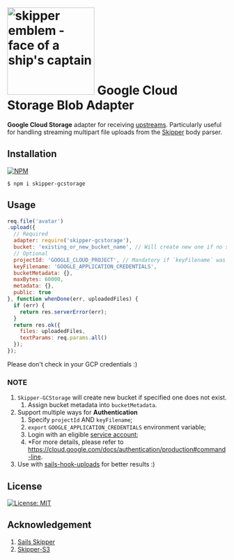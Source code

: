 # [<img title="skipper-gcstorage - Google Cloud Storage adapter for Skipper" src="http://i.imgur.com/P6gptnI.png" width="200px" alt="skipper emblem - face of a ship's captain"/>](https://github.com/ChenglongMa/skipper-gcstorage.git) Google Cloud Storage Blob Adapter



**Google Cloud Storage** adapter for receiving [upstreams](https://github.com/balderdashy/skipper#what-are-upstreams). Particularly useful for handling streaming multipart file uploads from the [Skipper](https://github.com/balderdashy/skipper) body parser.

## Installation

[![NPM](https://nodei.co/npm/skipper-gcstorage.png)](https://npmjs.org/package/skipper-gcstorage)

```
$ npm i skipper-gcstorage
```

## Usage

```javascript
req.file('avatar')
.upload({
  // Required
  adapter: require('skipper-gcstorage'),
  bucket: 'existing_or_new_bucket_name', // Will create new one if no such bucket exists.
  // Optional
  projectId: 'GOOGLE_CLOUD_PROJECT', // Mandatory if `keyFilename` was specified.
  keyFilename: 'GOOGLE_APPLICATION_CREDENTIALS', 
  bucketMetadata: {},
  maxBytes: 60000, 
  metadata: {},
  public: true
}, function whenDone(err, uploadedFiles) {
  if (err) {
    return res.serverError(err);
  }
  return res.ok({
    files: uploadedFiles,
    textParams: req.params.all()
  });
});
```
Please don't check in your GCP credentials :)

### NOTE

1. `Skipper-GCStorage` will create new bucket if specified one does not exist.
   1. Assign bucket metadata into `bucketMetadata`.
2. Support multiple ways for **Authentication**
   1. Specify `projectId` AND `keyFilename`;
   2. `export` `GOOGLE_APPLICATION_CREDENTIALS` environment variable;
   3. Login with an eligible [service account](https://cloud.google.com/iam/docs/service-accounts);
   4. \*For more details, please refer to https://cloud.google.com/docs/authentication/production#command-line.
3. Use with [sails-hook-uploads](https://www.npmjs.com/package/sails-hook-uploads) for better results :)


## License

[![License: MIT](https://img.shields.io/badge/License-MIT-yellow.svg)](https://opensource.org/licenses/MIT)

## Acknowledgement

1. [Sails Skipper](https://github.com/sailshq/skipper)
2. [Skipper-S3](https://github.com/balderdashy/skipper-s3)